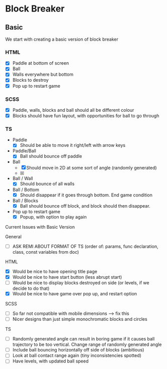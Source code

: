 # Block Breaker

## Basic

We start with creating a basic version of block breaker

### HTML

-   [x] Paddle at bottom of screen
-   [x] Ball
-   [x] Walls everywhere but bottom
-   [x] Blocks to destroy
-   [x] Pop up to restart game

### SCSS

-   [x] Paddle, walls, blocks and ball should all be different colour
-   [x] Blocks should have fun layout, with opportunities for ball to go through

### TS

-   Paddle
    -   [x] Should be able to move it right/left with arrow keys
-   Paddle/Ball
    -   [x] Ball should bounce off paddle
-   Ball
    -   [x] Should move in 2D at some sort of angle (randomly generated)
    -   [x]
-   Ball / Wall
    -   [x] Should bounce of all walls
-   Ball / Bottom
    -   [x] Should disappear if it goes through bottom. End game condition
-   Ball / Blocks
    -   [x] Ball should bounce off block, and block should then disappear.
-   Pop up to restart game
    -   [x] Popup, with option to play again

Current Issues with Basic Version

General

-   [ ] ASK REMI ABOUT FORMAT OF TS (order of:
        params, func declaration, class, const variables from doc)

HTML

-   [x] Would be nice to have opening title page
-   [x] Would be nice to have start button (less abrupt start)
-   [ ] Would be nice to display blocks destroyed on side (or levels, if we decide to do that)
-   [x] Would be nice to have game over pop up, and restart option

SCSS

-   [ ] So far not compatible with mobile dimensions --> fix this
-   [ ] Nicer designs than just simple monochromatic blocks and circles

TS

-   [ ] Randomly generated angle can result in boring game if it causes ball trajectory to be too vertical. Change range of randomly generated angle
-   [ ] Include ball bouncing horizontally off side of blocks (ambitious)
-   [ ] Look at ball contact range again (tiny inconsistencies spotted)
-   [ ] Have levels, with updated ball speed

